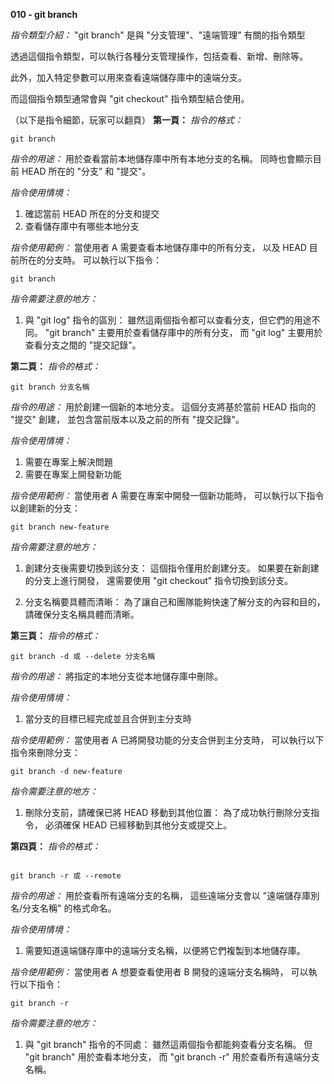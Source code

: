 **010 - git branch**

*指令類型介紹：*
"git branch" 是與 "分支管理"、"遠端管理" 有關的指令類型

透過這個指令類型，可以執行各種分支管理操作，包括查看、新增、刪除等。

此外，加入特定參數可以用來查看遠端儲存庫中的遠端分支。

而這個指令類型通常會與 "git checkout" 指令類型結合使用。


（以下是指令細節，玩家可以翻頁）
**第一頁：**
*指令的格式：* 
```
git branch
```

*指令的用途：*
用於查看當前本地儲存庫中所有本地分支的名稱。
同時也會顯示目前 HEAD 所在的 "分支" 和 "提交"。

*指令使用情境：*
1. 確認當前 HEAD 所在的分支和提交
2. 查看儲存庫中有哪些本地分支

*指令使用範例：*
當使用者 A 需要查看本地儲存庫中的所有分支，
以及 HEAD 目前所在的分支時。
可以執行以下指令：
```
git branch
```

*指令需要注意的地方：* 
1. 與 "git log" 指令的區別：
雖然這兩個指令都可以查看分支，但它們的用途不同。
"git branch" 主要用於查看儲存庫中的所有分支，
而 "git log" 主要用於查看分支之間的 "提交記錄"。


**第二頁：**
*指令的格式：* 
```
git branch 分支名稱
```

*指令的用途：* 
用於創建一個新的本地分支。
這個分支將基於當前 HEAD 指向的 "提交" 創建，
並包含當前版本以及之前的所有 "提交記錄"。

*指令使用情境：*
1. 需要在專案上解決問題
2. 需要在專案上開發新功能

*指令使用範例：*
當使用者 A 需要在專案中開發一個新功能時，
可以執行以下指令以創建新的分支：
```
git branch new-feature
```

*指令需要注意的地方：* 
1. 創建分支後需要切換到該分支：
這個指令僅用於創建分支。
如果要在新創建的分支上進行開發，
還需要使用 "git checkout" 指令切換到該分支。

2. 分支名稱要具體而清晰：
為了讓自己和團隊能夠快速了解分支的內容和目的，
請確保分支名稱具體而清晰。

**第三頁：**
*指令的格式：* 
```
git branch -d 或 --delete 分支名稱
```

*指令的用途：* 
將指定的本地分支從本地儲存庫中刪除。

*指令使用情境：*
1. 當分支的目標已經完成並且合併到主分支時

*指令使用範例：*
當使用者 A 已將開發功能的分支合併到主分支時，
可以執行以下指令來刪除分支：
```
git branch -d new-feature
```

*指令需要注意的地方：* 
1. 刪除分支前，請確保已將 HEAD 移動到其他位置：
為了成功執行刪除分支指令，
必須確保 HEAD 已經移動到其他分支或提交上。

**第四頁：**
*指令的格式：* 
```

git branch -r 或 --remote
```

*指令的用途：*
用於查看所有遠端分支的名稱，
這些遠端分支會以 "遠端儲存庫別名/分支名稱" 的格式命名。

*指令使用情境：*
1. 需要知道遠端儲存庫中的遠端分支名稱，以便將它們複製到本地儲存庫。

*指令使用範例：*
當使用者 A 想要查看使用者 B 開發的遠端分支名稱時，
可以執行以下指令：
```
git branch -r
```

*指令需要注意的地方：* 
1. 與 "git branch" 指令的不同處：
雖然這兩個指令都能夠查看分支名稱。
但 "git branch" 用於查看本地分支，
而 "git branch -r" 用於查看所有遠端分支名稱。

